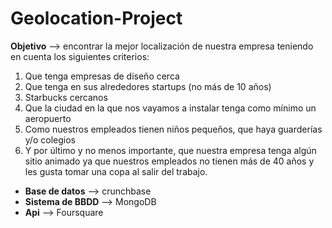 # Geolocation-Project

**Objetivo** --> encontrar la mejor localización de nuestra empresa teniendo en cuenta los siguientes criterios:

1. Que tenga empresas de diseño cerca 
2. Que tenga en sus alrededores startups (no más de 10 años)
3. Starbucks cercanos
4. Que la ciudad en la que nos vayamos a instalar tenga como mínimo un aeropuerto
5. Como nuestros empleados tienen niños pequeños, que haya guarderías y/o colegios
6. Y por último y no menos importante, que nuestra empresa tenga algún sitio animado ya que nuestros empleados no tienen más de 40 años y les gusta tomar una copa al salir del trabajo.

- **Base de datos** --> crunchbase
- **Sistema de BBDD** --> MongoDB
- **Api** --> Foursquare


